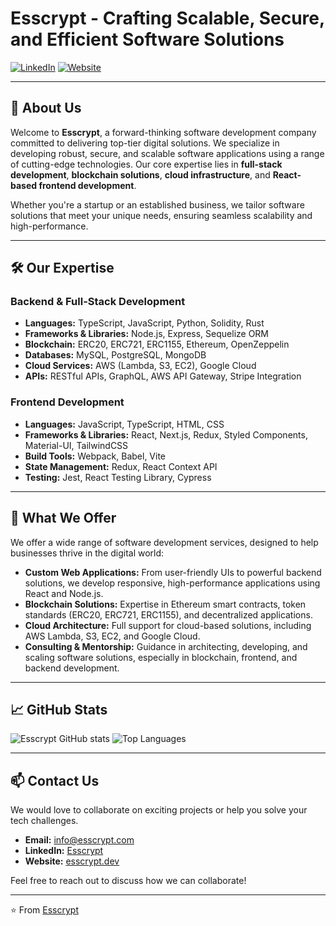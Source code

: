 # Esscrypt - Crafting Scalable, Secure, and Efficient Software Solutions

[![LinkedIn](https://img.shields.io/badge/LinkedIn-Connect-blue)](https://www.linkedin.com/company/esscrypt/)
[![Website](https://img.shields.io/badge/Website-Visit-blue)](https://esscrypt.com)

---

## 👋 About Us

Welcome to **Esscrypt**, a forward-thinking software development company committed to delivering top-tier digital solutions. We specialize in developing robust, secure, and scalable software applications using a range of cutting-edge technologies. Our core expertise lies in **full-stack development**, **blockchain solutions**, **cloud infrastructure**, and **React-based frontend development**.

Whether you're a startup or an established business, we tailor software solutions that meet your unique needs, ensuring seamless scalability and high-performance.

---

## 🛠️ Our Expertise

### **Backend & Full-Stack Development**
- **Languages:** TypeScript, JavaScript, Python, Solidity, Rust
- **Frameworks & Libraries:** Node.js, Express, Sequelize ORM
- **Blockchain:** ERC20, ERC721, ERC1155, Ethereum, OpenZeppelin
- **Databases:** MySQL, PostgreSQL, MongoDB
- **Cloud Services:** AWS (Lambda, S3, EC2), Google Cloud
- **APIs:** RESTful APIs, GraphQL, AWS API Gateway, Stripe Integration

### **Frontend Development**
- **Languages:** JavaScript, TypeScript, HTML, CSS
- **Frameworks & Libraries:** React, Next.js, Redux, Styled Components, Material-UI, TailwindCSS
- **Build Tools:** Webpack, Babel, Vite
- **State Management:** Redux, React Context API
- **Testing:** Jest, React Testing Library, Cypress

---

## 🎯 What We Offer

We offer a wide range of software development services, designed to help businesses thrive in the digital world:

- **Custom Web Applications:** From user-friendly UIs to powerful backend solutions, we develop responsive, high-performance applications using React and Node.js.
- **Blockchain Solutions:** Expertise in Ethereum smart contracts, token standards (ERC20, ERC721, ERC1155), and decentralized applications.
- **Cloud Architecture:** Full support for cloud-based solutions, including AWS Lambda, S3, EC2, and Google Cloud.
- **Consulting & Mentorship:** Guidance in architecting, developing, and scaling software solutions, especially in blockchain, frontend, and backend development.

---

## 📈 GitHub Stats

![Esscrypt GitHub stats](https://github-readme-stats.vercel.app/api?username=esscrypt&show_icons=true&theme=radical)
![Top Languages](https://github-readme-stats.vercel.app/api/top-langs/?username=esscrypt&layout=compact&theme=radical)

---

## 📫 Contact Us

We would love to collaborate on exciting projects or help you solve your tech challenges.

- **Email:** info@esscrypt.com
- **LinkedIn:** [Esscrypt](https://www.linkedin.com/company/esscrypt/)
- **Website:** [esscrypt.dev](https://esscrypt.com)

Feel free to reach out to discuss how we can collaborate!

---

⭐️ From [Esscrypt](https://github.com/esscrypt)
